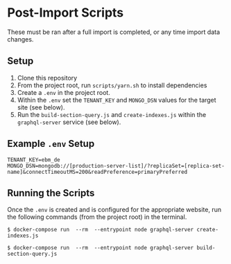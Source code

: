 # Post-Import Scripts

These must be ran after a full import is completed, or any time import data changes.

## Setup
1. Clone this repository
2. From the project root, run `scripts/yarn.sh` to install dependencies
3. Create a `.env` in the project root.
4. Within the `.env` set the `TENANT_KEY` and `MONGO_DSN` values for the target site (see below).
5. Run the `build-section-query.js` and `create-indexes.js` within the `graphql-server` service (see below).

## Example `.env` Setup
```
TENANT_KEY=ebm_de
MONGO_DSN=mongodb://[production-server-list]/?replicaSet=[replica-set-name]&connectTimeoutMS=200&readPreference=primaryPreferred
```

## Running the Scripts
Once the `.env` is created and is configured for the appropriate website, run the following commands (from the project root) in the terminal.

`$ docker-compose run  --rm  --entrypoint node graphql-server create-indexes.js`

`$ docker-compose run  --rm  --entrypoint node graphql-server build-section-query.js`
